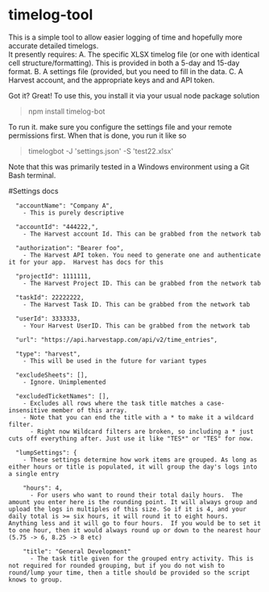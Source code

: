 # timelog-tool

This is a simple tool to allow easier logging of time and hopefully more accurate detailed timelogs.  
It presently requires:
A. The specific XLSX timelog file (or one with identical cell structure/formatting). This is provided in both a 5-day and 15-day format.
B. A settings file (provided, but you need to fill in the data.
C. A Harvest account, and the appropriate keys and and API token.


Got it? Great! To use this, you install it via your usual node package solution
> npm install timelog-bot

To run it. make sure you configure the settings file and your remote permissions first.  When that is done, you run it like so

> timelogbot -J 'settings.json' -S 'test22.xlsx'

Note that this was primarily tested in a Windows environment using a Git Bash terminal.

#Settings docs
    
      "accountName": "Company A",
        - This is purely descriptive
        
      "accountId": "444222,",
        - The Harvest account Id. This can be grabbed from the network tab
        
      "authorization": "Bearer foo",
        - The Harvest API token. You need to generate one and authenticate it for your app.  Harvest has docs for this
        
      "projectId": 1111111,
        - The Harvest Project ID. This can be grabbed from the network tab
        
      "taskId": 22222222,
        - The Harvest Task ID. This can be grabbed from the network tab
        
      "userId": 3333333,
        - Your Harvest UserID. This can be grabbed from the network tab
        
      "url": "https://api.harvestapp.com/api/v2/time_entries",
      
      "type": "harvest",
        - This will be used in the future for variant types
        
      "excludeSheets": [],
        - Ignore. Unimplemented
        
      "excludedTicketNames": [],
        - Excludes all rows where the task title matches a case-insensitive member of this array.
        - Note that you can end the title with a * to make it a wildcard filter.  
          - Right now Wildcard filters are broken, so including a * just cuts off everything after. Just use it like "TES*" or "TES" for now.
          
      "lumpSettings": {
        - These settings determine how work items are grouped. As long as either hours or title is populated, it will group the day's logs into a single entry
        
        "hours": 4,
          - For users who want to round their total daily hours.  The amount you enter here is the rounding point. It will always group and upload the logs in multiples of this size. So if it is 4, and your daily total is >= six hours, it will round it to eight hours.  Anything less and it will go to four hours.  If you would be to set it to one hour, then it would always round up or down to the nearest hour (5.75 -> 6, 8.25 -> 8 etc)
          
        "title": "General Development"
          - The task title given for the grouped entry activity. This is not required for rounded grouping, but if you do not wish to round/lump your time, then a title should be provided so the script knows to group.
